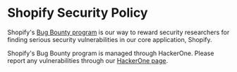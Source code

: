 # Shopify Security Policy

Shopify's [Bug Bounty program](https://www.shopify.com/bugbounty) is our way to reward security researchers for finding serious security vulnerabilities in our core application, Shopify. 

Shopify's Bug Bounty program is managed through HackerOne. Please report any vulnerabilities through our [HackerOne page](https://hackerone.com/shopify).
